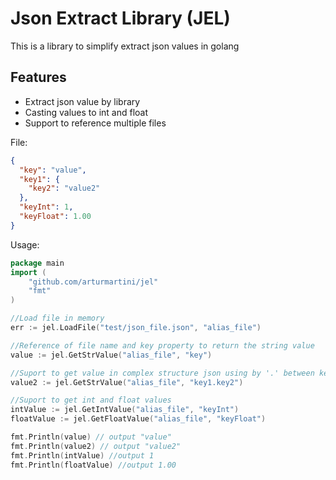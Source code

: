 # Json Extract Library (JEL)
This is a library to simplify extract json values in golang

## Features 
* Extract json value by library  
* Casting values to int and float
* Support to reference multiple files


File:
```json
{
  "key": "value",
  "key1": {
    "key2": "value2"
  },
  "keyInt": 1,
  "keyFloat": 1.00
}
```

Usage:
```go
package main 
import (
    "github.com/arturmartini/jel"
    "fmt"
)

//Load file in memory 
err := jel.LoadFile("test/json_file.json", "alias_file")

//Reference of file name and key property to return the string value
value := jel.GetStrValue("alias_file", "key")

//Suport to get value in complex structure json using by '.' between keys
value2 := jel.GetStrValue("alias_file", "key1.key2")

//Suport to get int and float values 
intValue := jel.GetIntValue("alias_file", "keyInt")
floatValue := jel.GetFloatValue("alias_file", "keyFloat")

fmt.Println(value) // output "value"
fmt.Println(value2) // output "value2"
fmt.Println(intValue) //output 1
fmt.Println(floatValue) //output 1.00
```